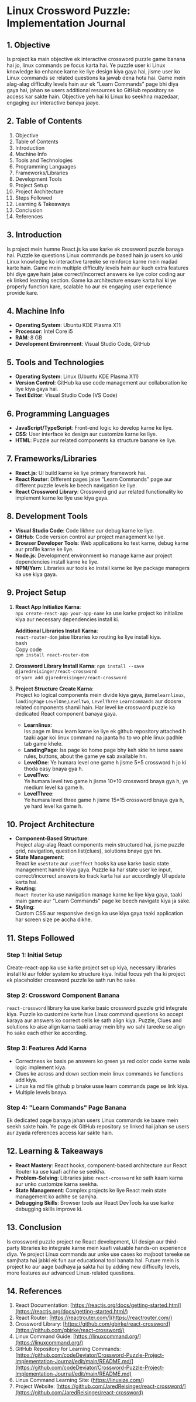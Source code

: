 # **Linux Crossword Puzzle: Implementation Journal**

## **1\. Objective**

Is project ka main objective ek interactive crossword puzzle game banana hai jo, linux commands pe focus karta hai. Ye puzzle user ki Linux knowledge ko enhance karne ke liye design kiya gaya hai, jisme user ko Linux commands se related questions ka jawab dena hota hai. Game mein alag-alag difficulty levels hain aur ek "Learn Commands" page bhi diya gaya hai, jahan se users additional resources ko GitHub repository se access kar sakte hain. Objective yeh hai ki Linux ko seekhna mazedaar, engaging aur interactive banaya jaaye.

## **2\. Table of Contents**

1. Objective  
2. Table of Contents  
3. Introduction  
4. Machine Info  
5. Tools and Technologies  
6. Programming Languages  
7. Frameworks/Libraries  
8. Development Tools  
9. Project Setup  
10. Project Architecture  
11. Steps Followed  
12. Learning & Takeaways  
13. Conclusion  
14. References

## **3\. Introduction**

Is project mein humne React.js ka use karke ek crossword puzzle banaya hai. Puzzle ke questions Linux commands pe based hain jo users ko unki Linux knowledge ko interactive tareeke se reinforce karne mein madad karte hain. Game mein multiple difficulty levels hain aur kuch extra features bhi diye gaye hain jaise correct/incorrect answers ke liye color coding aur ek linked learning section. Game ka architecture ensure karta hai ki ye properly function kare, scalable ho aur ek engaging user experience provide kare.

## **4\. Machine Info**

* **Operating System**: Ubuntu KDE Plasma X11  
* **Processor**: Intel Core i5  
* **RAM**: 8 GB  
* **Development Environment**: Visual Studio Code, GitHub

## **5\. Tools and Technologies**

* **Operating System**: Linux (Ubuntu KDE Plasma X11)  
* **Version Control**: GitHub ka use code management aur collaboration ke liye kiya gaya hai.  
* **Text Editor**: Visual Studio Code (VS Code)

## **6\. Programming Languages**

* **JavaScript/TypeScript**: Front-end logic ko develop karne ke liye.  
* **CSS**: User interface ko design aur customize karne ke liye.  
* **HTML**: Puzzle aur related components ka structure banane ke liye.

## **7\. Frameworks/Libraries**

* **React.js**: UI build karne ke liye primary framework hai.  
* **React Router**: Different pages jaise "Learn Commands" page aur different puzzle levels ke beech navigation ke liye.   
* **React Crossword Library**: Crossword grid aur related functionality ko implement karne ke liye use kiya gaya.  

## **8\. Development Tools**

* **Visual Studio Code**: Code likhne aur debug karne ke liye.  
* **GitHub**: Code version control aur project management ke liye.  
* **Browser Developer Tools**: Web applications ko test karne, debug karne aur profile karne ke liye.  
* **Node.js**: Development environment ko manage karne aur project dependencies install karne ke liye.  
* **NPM/Yarn**: Libraries aur tools ko install karne ke liye package managers ka use kiya gaya.

## **9\. Project Setup**

1. **React App Initialize Karna**:  
   `npx create-react-app your-app-name` ka use karke project ko initialize kiya aur necessary dependencies install ki.

   **Additional Libraries Install Karna**:  
   `react-router-dom`  jaise libraries ko routing ke liye install kiya.  
    bash  
    Copy code  
   `npm install react-router-dom`  

2. **Crossword Library Install Karna**:
   `npm install --save @jaredreisinger/react-crossword`  
     or
   `yarn add @jaredreisinger/react-crossword`
     
3. **Project Structure Create Karna**:  
   Project ko logical components mein divide kiya gaya, jisme`learnlinux`, `landingPage` `LevelOne`,`LevelTwo`, `LevelThree` `LearnCommands` aur doosre related components shamil hain. Har level ke crossword puzzle ka dedicated React component banaya gaya.
   * **Learnlinux**:  
  Iss page m linux learn karne ke liye ek github repository attached h taaki agar koi linux command na jaanta ho to wo phle linux padhle tab game khele.    
   * **LandingPage**:
  Iss page ko home page bhy keh skte hn isme saare rules, buttons, about the game ye sab available hn.  
   * **LevelOne**:
  Ye humara level one game h jisme 5*5 crossword h jo ki thoda easy bnaya gya h.  
   * **LevelTwo**:  
  Ye humara level two game h jisme 10*10 crossword bnaya gya h, ye medium level ka game h.  
   * **LevelThree**:  
  Ye humara level three game h jisme 15*15 crossword bnaya gya h, ye hard level ka game h.    
## **10\. Project Architecture**

* **Component-Based Structure**:  
  Project alag-alag React components mein structured hai, jisme puzzle grid, navigation, question list(clues), solutions bnaye gye hn.    
* **State Management**:  
  React ke `useState` aur `useEffect` hooks ka use karke basic state management handle kiya gaya. Puzzle ka har state user ke input, correct/incorrect answers ko track karta hai aur accordingly UI update karta hai.  
* **Routing**:  
  `React Router` ka use navigation manage karne ke liye kiya gaya, taaki main game aur "Learn Commands" page ke beech navigate kiya ja sake.  
* **Styling**:  
  Custom CSS aur responsive design ka use kiya gaya taaki application har screen size pe accha dikhe.

## **11\. Steps Followed**

### **Step 1: Initial Setup**

Create-react-app ka use karke project set up kiya, necessary libraries install ki aur folder system ko structure kiya. Initial focus yeh tha ki project ek placeholder crossword puzzle ke sath run ho sake.

### **Step 2: Crossword Component Banana**

`react-crossword` library ka use karke basic crossword puzzle grid integrate kiya. Puzzle ko customize karte hue Linux command questions ko accept karaya aur answers ko correct cells ke sath align kiya. Puzzle, Clues and solutions ko aise align karna taaki array mein bhy wo sahi tareeke se align ho sake each other ke according.

### **Step 3: Features Add Karna**

* Correctness ke basis pe answers ko green ya red color code karne wala logic implement kiya.  
* Clues ke across and down section mein linux commands ke functions add kiya.
* Linux ka md file github p bnake usse learn commands page se link kiya.
* Multiple levels bnaya.    

### **Step 4: "Learn Commands" Page Banana**

Ek dedicated page banaya jahan users Linux commands ke baare mein seekh sakte hain. Ye page ek GitHub repository se linked hai jahan se users aur zyada references access kar sakte hain.



## **12\. Learning & Takeaways**

* **React Mastery**: React hooks, component-based architecture aur React Router ka use kaafi achhe se seekha.  
* **Problem-Solving**: Libraries jaise `react-crossword` ke sath kaam karna aur unko customize karna seekha.  
* **State Management**: Complex projects ke liye React mein state management ko achhe se samjha.  
* **Debugging Skills**: Browser tools aur React DevTools ka use karke debugging skills improve ki.

## **13\. Conclusion**

Is crossword puzzle project ne React development, UI design aur third-party libraries ko integrate karne mein kaafi valuable hands-on experience diya. Ye project Linux commands aur unke use cases ko majboot tareeke se samjhata hai jabki ek fun aur educational tool banata hai. Future mein is project ko aur aage badhaya ja sakta hai by adding new difficulty levels, more features aur advanced Linux-related questions.

## **14\. References**

1. React Documentation: [https://reactjs.org/docs/getting-started.html](https://reactjs.org/docs/getting-started.html/)  
2. React Router: [https://reactrouter.com/](https://reactrouter.com/)  
3. Crossword Library: [https://github.com/gbirke/react-crossword](https://github.com/gbirke/react-crossword/)  
4. Linux Command Guide: [https://linuxcommand.org/](https://linuxcommand.org/)  
5. GitHub Repository for Learning Commands: [https://github.com/codeDeviator/Crossword-Puzzle-Project-Implementation-Journal/edit/main/README.md/](https://github.com/codeDeviator/Crossword-Puzzle-Project-Implementation-Journal/edit/main/README.md)
6. Linux Command Learning Site: (https://linuxize.com/)
7. Project Website: [https://github.com/JaredReisinger/react-crossword/](https://github.com/JaredReisinger/react-crossword)
